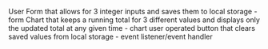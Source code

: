 User Form that allows for 3 integer inputs and saves them to local storage - form
Chart that keeps a running total for 3 different values and displays only the updated total at any given time - chart
user operated button that clears saved values from local storage - event listener/event handler